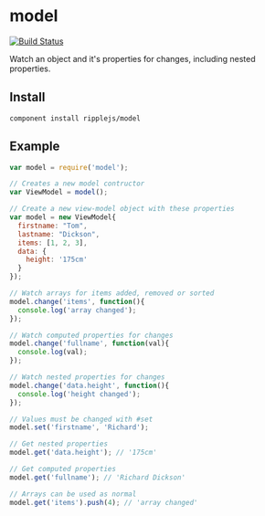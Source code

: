 # model

[![Build Status](https://travis-ci.org/ripplejs/model.png?branch=master)](https://travis-ci.org/ripplejs/model)

Watch an object and it's properties for changes, including nested properties.

## Install

```
component install ripplejs/model
```

## Example

```js
var model = require('model');

// Creates a new model contructor
var ViewModel = model();

// Create a new view-model object with these properties
var model = new ViewModel{
  firstname: "Tom",
  lastname: "Dickson",
  items: [1, 2, 3],
  data: {
    height: '175cm'
  }
});

// Watch arrays for items added, removed or sorted
model.change('items', function(){
  console.log('array changed');
});

// Watch computed properties for changes
model.change('fullname', function(val){
  console.log(val);
});

// Watch nested properties for changes
model.change('data.height', function(){
  console.log('height changed');
});

// Values must be changed with #set
model.set('firstname', 'Richard');

// Get nested properties
model.get('data.height'); // '175cm'

// Get computed properties
model.get('fullname'); // 'Richard Dickson'

// Arrays can be used as normal
model.get('items').push(4); // 'array changed'
```

